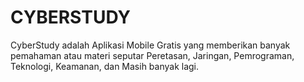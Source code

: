 # CYBERSTUDY
CyberStudy adalah Aplikasi Mobile Gratis yang memberikan banyak pemahaman atau materi seputar Peretasan, Jaringan, Pemrograman, Teknologi, Keamanan, dan Masih banyak lagi.

